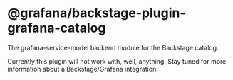 # @grafana/backstage-plugin-grafana-catalog

The grafana-service-model backend module for the Backstage catalog.

Currently this plugin will not work with, well, anything. Stay tuned for more information about a Backstage/Grafana integration.

